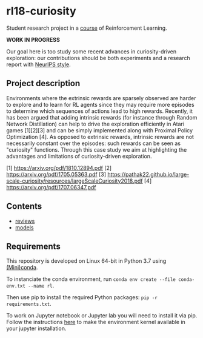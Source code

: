# rl18-curiosity

Student research project in a [course](http://math.ens-paris-saclay.fr/version-francaise/formations/master-mva/contenus-/reinforcement-learning-214281.kjsp?RH=1242430202531) of Reinforcement Learning.

**WORK IN PROGRESS**

Our goal here is too study some recent advances in curiosity-driven exploration: our contributions should be both experiments and a research report with [NeurIPS style](https://nips.cc/Conferences/2018/PaperInformation/StyleFiles).

## Project description

Environments where the extrinsic rewards are sparsely observed are harder to explore and to learn for RL agents since they may require more episodes to determine which sequences of actions lead to high rewards. Recently, it has been argued that adding intrinsic rewards (for instance through Random Network Distillation) can help to drive the exploration efficiently in Atari games [1][2][3] and can be simply implemented along with Proximal Policy Optimization [4]. As opposed to extrinsic rewards, intrinsic rewards are not necessarily constant over the episodes: such rewards can be seen as "curiosity" functions. Through this case study we aim at highlighting the advantages and limitations of curiosity-driven exploration.

[1] https://arxiv.org/pdf/1810.12894.pdf
[2] https://arxiv.org/pdf/1705.05363.pdf
[3] https://pathak22.github.io/large-scale-curiosity/resources/largeScaleCuriosity2018.pdf
[4] https://arxiv.org/pdf/1707.06347.pdf

## Contents

* [reviews](./reviews)
* [models](./models)

## Requirements

This repository is developed on Linux 64-bit in Python 3.7 using [(Mini)conda](https://conda.io/miniconda.html).

To instanciate the conda environment, run ``conda env create --file conda-env.txt --name rl``.

Then use pip to install the required Python packages: ``pip -r requirements.txt``.

To work on Jupyter notebook or Jupyter lab you will need to install it via pip. Follow the instructions [here](https://anbasile.github.io/programming/2017/06/25/jupyter-venv/) to make the environment kernel available in your jupyter installation.
